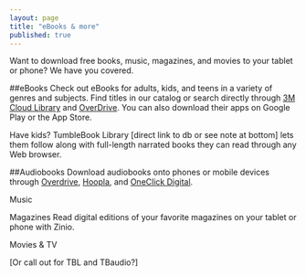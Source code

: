 ```yaml
---
layout: page
title: "eBooks & more"
published: true
---
```


Want to download free books, music, magazines, and movies to your tablet or phone? We have you covered.

##eBooks
Check out eBooks for adults, kids, and teens in a variety of genres and subjects. Find titles in our catalog or search directly through [3M Cloud Library](http://ebook.3m.com/library/SkokiePublicLibrary/) and [OverDrive](http://overdrive.skokielibrary.info/). You can also download their apps on Google Play or the App Store. 

Have kids? TumbleBook Library [direct link to db or see note at bottom] lets them follow along with full-length narrated books they can read through any Web browser.

##Audiobooks
Download audiobooks onto phones or mobile devices through [Overdrive](http://overdrive.skokielibrary.inf/), [Hoopla](http://hoopla.skokielibrary.info), and [OneClick Digital](http://skokieil.oneclickdigital.com/).

Music

Magazines
Read digital editions of your favorite magazines on your tablet or phone with Zinio. 

Movies & TV

[Or call out for TBL and TBaudio?]